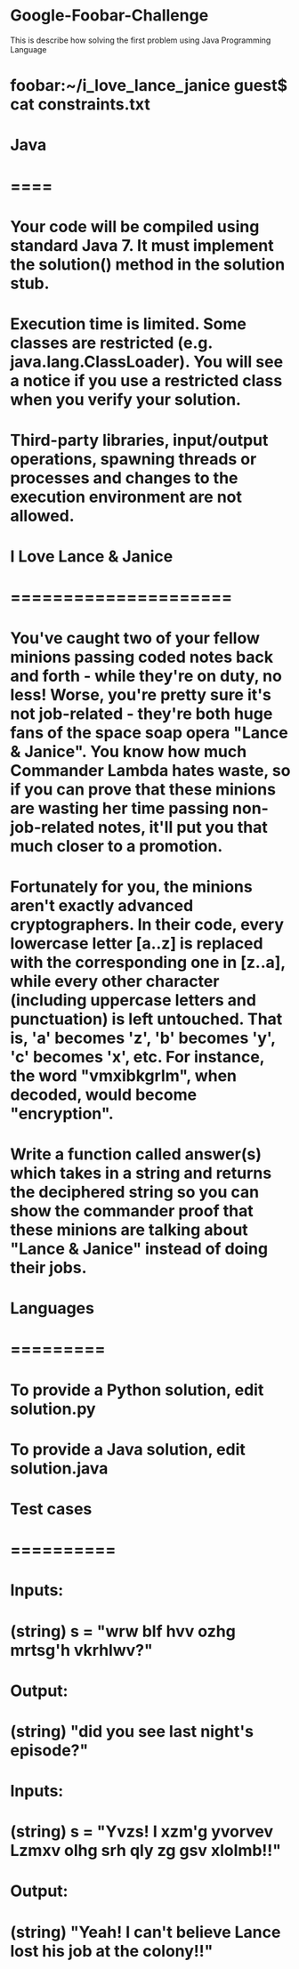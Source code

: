 # Google-Foobar-Challenge
This is describe how solving the first problem using Java Programming Language
# foobar:~/i_love_lance_janice guest$ cat constraints.txt
# Java
# ====

# Your code will be compiled using standard Java 7. It must implement the solution() method in the solution stub.

# Execution time is limited. Some classes are restricted (e.g. java.lang.ClassLoader). You will see a notice if you use a restricted class when you verify your solution.

# Third-party libraries, input/output operations, spawning threads or processes and changes to the execution environment are not allowed.


# I Love Lance & Janice
# =====================

# You've caught two of your fellow minions passing coded notes back and forth - while they're on duty, no less! Worse, you're pretty sure it's not job-related - they're both huge fans of the space soap opera "Lance & Janice". You know how much Commander Lambda hates waste, so if you can prove that these minions are wasting her time passing non-job-related notes, it'll put you that much closer to a promotion. 

# Fortunately for you, the minions aren't exactly advanced cryptographers. In their code, every lowercase letter [a..z] is replaced with the corresponding one in [z..a], while every other character (including uppercase letters and punctuation) is left untouched.  That is, 'a' becomes 'z', 'b' becomes 'y', 'c' becomes 'x', etc.  For instance, the word "vmxibkgrlm", when decoded, would become "encryption".

# Write a function called answer(s) which takes in a string and returns the deciphered string so you can show the commander proof that these minions are talking about "Lance & Janice" instead of doing their jobs.


# Languages
# =========

# To provide a Python solution, edit solution.py
# To provide a Java solution, edit solution.java

# Test cases
# ==========

# Inputs:
#     (string) s = "wrw blf hvv ozhg mrtsg'h vkrhlwv?"
# Output:
#     (string) "did you see last night's episode?"

# Inputs:
#     (string) s = "Yvzs! I xzm'g yvorvev Lzmxv olhg srh qly zg gsv xlolmb!!"
# Output:
#     (string) "Yeah! I can't believe Lance lost his job at the colony!!"


